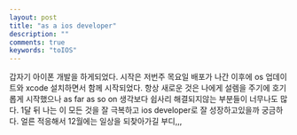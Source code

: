 ```yaml
---
layout: post
title: "as a ios developer"
description: ""
comments: true
keywords: "toIOS"
---
```


갑자기 아이폰 개발을 하게되었다. 시작은 저번주 목요일 배포가 나간 이후에 os 업데이트와 xcode 설치하면서 함께 시작되었다.
항상 새로운 것은 나에게 설렘을 주기에 호기롭게 시작했으나 as far as so on 생각보다 쉽사리 해결되지않는 부분들이 너무나도 많다.
1달 뒤 나는 이 모든 것을 잘 극복하고 ios developer로 잘 성장하고있을까 궁금하다.
얼른 적응해서 12월에는 일상을 되찾아가길 부디,,,
